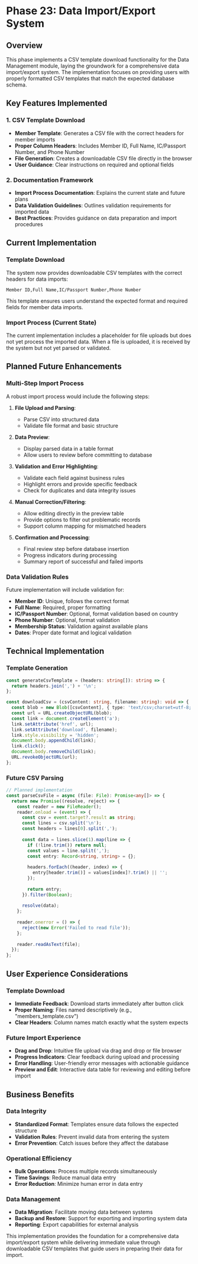 # Phase 23: Data Import/Export System

## Overview
This phase implements a CSV template download functionality for the Data Management module, laying the groundwork for a comprehensive data import/export system. The implementation focuses on providing users with properly formatted CSV templates that match the expected database schema.

## Key Features Implemented

### 1. CSV Template Download
- **Member Template**: Generates a CSV file with the correct headers for member imports
- **Proper Column Headers**: Includes Member ID, Full Name, IC/Passport Number, and Phone Number
- **File Generation**: Creates a downloadable CSV file directly in the browser
- **User Guidance**: Clear instructions on required and optional fields

### 2. Documentation Framework
- **Import Process Documentation**: Explains the current state and future plans
- **Data Validation Guidelines**: Outlines validation requirements for imported data
- **Best Practices**: Provides guidance on data preparation and import procedures

## Current Implementation

### Template Download
The system now provides downloadable CSV templates with the correct headers for data imports:
```
Member ID,Full Name,IC/Passport Number,Phone Number
```

This template ensures users understand the expected format and required fields for member data imports.

### Import Process (Current State)
The current implementation includes a placeholder for file uploads but does not yet process the imported data. When a file is uploaded, it is received by the system but not yet parsed or validated.

## Planned Future Enhancements

### Multi-Step Import Process
A robust import process would include the following steps:

1. **File Upload and Parsing**: 
   - Parse CSV into structured data
   - Validate file format and basic structure

2. **Data Preview**:
   - Display parsed data in a table format
   - Allow users to review before committing to database

3. **Validation and Error Highlighting**:
   - Validate each field against business rules
   - Highlight errors and provide specific feedback
   - Check for duplicates and data integrity issues

4. **Manual Correction/Filtering**:
   - Allow editing directly in the preview table
   - Provide options to filter out problematic records
   - Support column mapping for mismatched headers

5. **Confirmation and Processing**:
   - Final review step before database insertion
   - Progress indicators during processing
   - Summary report of successful and failed imports

### Data Validation Rules
Future implementation will include validation for:

- **Member ID**: Unique, follows the correct format
- **Full Name**: Required, proper formatting
- **IC/Passport Number**: Optional, format validation based on country
- **Phone Number**: Optional, format validation
- **Membership Status**: Validation against available plans
- **Dates**: Proper date format and logical validation

## Technical Implementation

### Template Generation
```typescript
const generateCsvTemplate = (headers: string[]): string => {
  return headers.join(',') + '\n';
};

const downloadCsv = (csvContent: string, filename: string): void => {
  const blob = new Blob([csvContent], { type: 'text/csv;charset=utf-8;' });
  const url = URL.createObjectURL(blob);
  const link = document.createElement('a');
  link.setAttribute('href', url);
  link.setAttribute('download', filename);
  link.style.visibility = 'hidden';
  document.body.appendChild(link);
  link.click();
  document.body.removeChild(link);
  URL.revokeObjectURL(url);
};
```

### Future CSV Parsing
```typescript
// Planned implementation
const parseCsvFile = async (file: File): Promise<any[]> => {
  return new Promise((resolve, reject) => {
    const reader = new FileReader();
    reader.onload = (event) => {
      const csv = event.target?.result as string;
      const lines = csv.split('\n');
      const headers = lines[0].split(',');
      
      const data = lines.slice(1).map(line => {
        if (!line.trim()) return null;
        const values = line.split(',');
        const entry: Record<string, string> = {};
        
        headers.forEach((header, index) => {
          entry[header.trim()] = values[index]?.trim() || '';
        });
        
        return entry;
      }).filter(Boolean);
      
      resolve(data);
    };
    
    reader.onerror = () => {
      reject(new Error('Failed to read file'));
    };
    
    reader.readAsText(file);
  });
};
```

## User Experience Considerations

### Template Download
- **Immediate Feedback**: Download starts immediately after button click
- **Proper Naming**: Files named descriptively (e.g., "members_template.csv")
- **Clear Headers**: Column names match exactly what the system expects

### Future Import Experience
- **Drag and Drop**: Intuitive file upload via drag and drop or file browser
- **Progress Indicators**: Clear feedback during upload and processing
- **Error Handling**: User-friendly error messages with actionable guidance
- **Preview and Edit**: Interactive data table for reviewing and editing before import

## Business Benefits

### Data Integrity
- **Standardized Format**: Templates ensure data follows the expected structure
- **Validation Rules**: Prevent invalid data from entering the system
- **Error Prevention**: Catch issues before they affect the database

### Operational Efficiency
- **Bulk Operations**: Process multiple records simultaneously
- **Time Savings**: Reduce manual data entry
- **Error Reduction**: Minimize human error in data entry

### Data Management
- **Data Migration**: Facilitate moving data between systems
- **Backup and Restore**: Support for exporting and importing system data
- **Reporting**: Export capabilities for external analysis

This implementation provides the foundation for a comprehensive data import/export system while delivering immediate value through downloadable CSV templates that guide users in preparing their data for import.